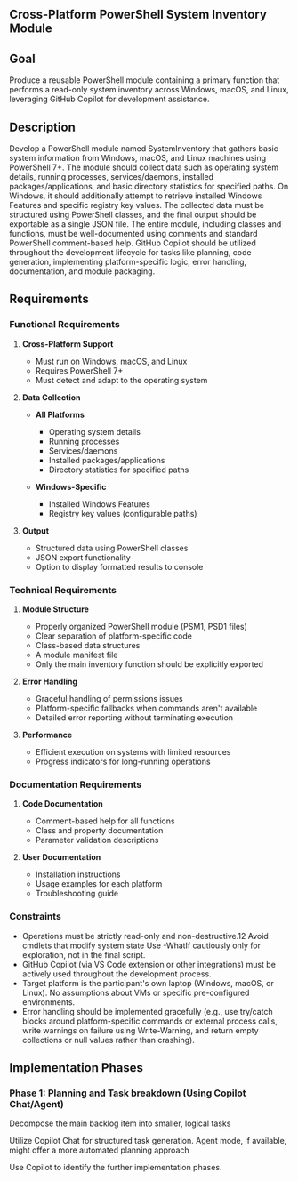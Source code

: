 ## Cross-Platform PowerShell System Inventory Module

## Goal
 Produce a reusable PowerShell module containing a primary function that performs a read-only system inventory across Windows, macOS, and Linux, leveraging GitHub Copilot for development assistance.


## Description
Develop a PowerShell module named SystemInventory that gathers basic system information from Windows, macOS, and Linux machines using PowerShell 7+. The module should collect data such as operating system details, running processes, services/daemons, installed packages/applications, and basic directory statistics for specified paths. On Windows, it should additionally attempt to retrieve installed Windows Features and specific registry key values. The collected data must be structured using PowerShell classes, and the final output should be exportable as a single JSON file. The entire module, including classes and functions, must be well-documented using comments and standard PowerShell comment-based help. GitHub Copilot should be utilized throughout the development lifecycle for tasks like planning, code generation, implementing platform-specific logic, error handling, documentation, and module packaging.

## Requirements

### Functional Requirements
1. **Cross-Platform Support**
   - Must run on Windows, macOS, and Linux
   - Requires PowerShell 7+
   - Must detect and adapt to the operating system

2. **Data Collection**
   - **All Platforms**
     - Operating system details
     - Running processes
     - Services/daemons
     - Installed packages/applications 
     - Directory statistics for specified paths
   
   - **Windows-Specific**
     - Installed Windows Features
     - Registry key values (configurable paths)

3. **Output**
   - Structured data using PowerShell classes
   - JSON export functionality
   - Option to display formatted results to console

### Technical Requirements
1. **Module Structure**
   - Properly organized PowerShell module (PSM1, PSD1 files)
   - Clear separation of platform-specific code
   - Class-based data structures
   - A module manifest file
   - Only the main inventory function should be explicitly exported

2. **Error Handling**
   - Graceful handling of permissions issues
   - Platform-specific fallbacks when commands aren't available
   - Detailed error reporting without terminating execution

3. **Performance**
   - Efficient execution on systems with limited resources
   - Progress indicators for long-running operations

### Documentation Requirements
1. **Code Documentation**
   - Comment-based help for all functions
   - Class and property documentation
   - Parameter validation descriptions

2. **User Documentation**
   - Installation instructions
   - Usage examples for each platform
   - Troubleshooting guide

### Constraints

- Operations must be strictly read-only and non-destructive.12 Avoid cmdlets that modify system state Use -WhatIf cautiously only for exploration, not in the final script.
- GitHub Copilot (via VS Code extension or other integrations) must be actively used throughout the development process.
- Target platform is the participant's own laptop (Windows, macOS, or Linux). No assumptions about VMs or specific pre-configured environments.
- Error handling should be implemented gracefully (e.g., use try/catch blocks around platform-specific commands or external process calls, write warnings on failure using Write-Warning, and return empty collections or null values rather than crashing).

## Implementation Phases

### Phase 1: Planning and Task breakdown (Using Copilot Chat/Agent)

Decompose the main backlog item into smaller, logical tasks

Utilize Copilot Chat for structured task generation. Agent mode, if available, might offer a more automated planning approach

Use Copilot to identify the further implementation phases.